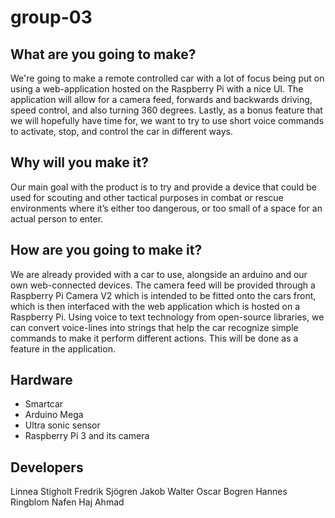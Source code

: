 # group-03

## What are you going to make?
We're going to make a remote controlled car with a lot of focus being put on using a web-application hosted on the Raspberry Pi with a nice UI. The application will allow for a camera feed, forwards and backwards driving, speed control, and also turning 360 degrees. Lastly, as a bonus feature that we will hopefully have time for, we want to try to use short voice commands to activate, stop, and control the car in different ways. 

## Why will you make it?
Our main goal with the product is to try and provide a device that could be used for scouting and other tactical purposes in combat or rescue environments where it’s either too dangerous, or too small of a space for an actual person to enter. 

## How are you going to make it?
We are already provided with a car to use, alongside an arduino and our own web-connected devices. The camera feed will be provided through a Raspberry Pi Camera V2 which is intended to be fitted onto the cars front, which is then interfaced with the web application which is hosted on a Raspberry Pi. Using voice to text technology from open-source libraries, we can convert voice-lines into strings that help the car recognize simple commands to make it perform different actions. This will be done as a feature in the application.

## Hardware
- Smartcar 
- Arduino Mega
- Ultra sonic sensor
- Raspberry Pi 3 and its camera

## Developers
Linnea Stigholt
Fredrik Sjögren 
Jakob Walter
Oscar Bogren
Hannes Ringblom
Nafen Haj Ahmad
